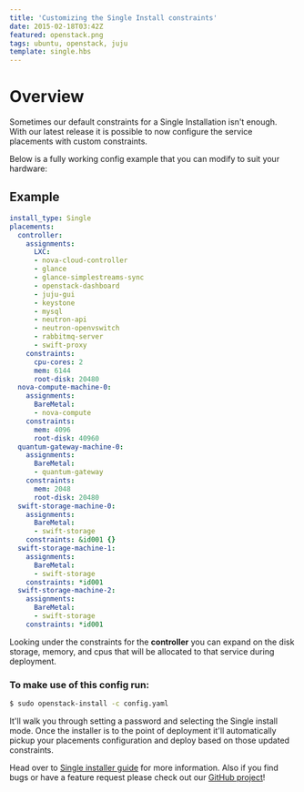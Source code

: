 ```yaml
---
title: 'Customizing the Single Install constraints'
date: 2015-02-18T03:42Z
featured: openstack.png
tags: ubuntu, openstack, juju
template: single.hbs
---
```


# Overview

Sometimes our default constraints for a Single Installation isn't enough. With our latest release it is possible to now configure the service placements with custom constraints.

Below is a fully working config example that you can modify to suit your hardware:

## Example

```yaml
install_type: Single
placements:
  controller:
    assignments:
      LXC:
      - nova-cloud-controller
      - glance
      - glance-simplestreams-sync
      - openstack-dashboard
      - juju-gui
      - keystone
      - mysql
      - neutron-api
      - neutron-openvswitch
      - rabbitmq-server
      - swift-proxy
    constraints:
      cpu-cores: 2
      mem: 6144
      root-disk: 20480
  nova-compute-machine-0:
    assignments:
      BareMetal:
      - nova-compute
    constraints:
      mem: 4096
      root-disk: 40960
  quantum-gateway-machine-0:
    assignments:
      BareMetal:
      - quantum-gateway
    constraints:
      mem: 2048
      root-disk: 20480
  swift-storage-machine-0:
    assignments:
      BareMetal:
      - swift-storage
    constraints: &id001 {}
  swift-storage-machine-1:
    assignments:
      BareMetal:
      - swift-storage
    constraints: *id001
  swift-storage-machine-2:
    assignments:
      BareMetal:
      - swift-storage
    constraints: *id001
```

Looking under the constraints for the **controller** you can expand on
the disk storage, memory, and cpus that will be allocated to that
service during deployment.

### To make use of this config run:

```bash
$ sudo openstack-install -c config.yaml
```
It'll walk you through setting a password and selecting the Single
install mode. Once the installer is to the point of deployment it'll
automatically pickup your placements configuration and deploy based on
those updated constraints.

Head over to
[Single installer guide](http://ubuntu-cloud-installer.readthedocs.org/en/testing/single-installer.guide.html)
for more information. Also if you find bugs or have a feature request
please check out our
[GitHub project](https://github.com/Ubuntu-Solutions-Engineering/openstack-installer)!
